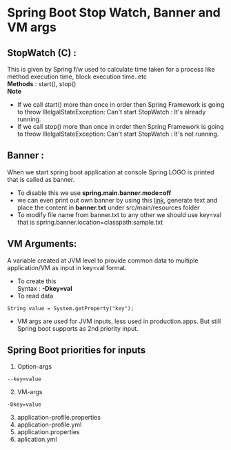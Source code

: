 # Spring Boot Stop Watch, Banner and VM args
## StopWatch (C) : 
This is given by Spring f/w used to calculate time taken  for a process like method execution time, block execution time..etc\
**Methods** : start(), stop()\
**Note**
- If we call start() more than once in order then Spring Framework is going to throw IllelgalStateException: Can't start StopWatch : It's already running.
- If we call stop() more than once in order then Spring Framework is going to throw IllelgalStateException: Can't start StopWatch : It's not running.

## Banner : 
When we start spring boot application at console Spring LOGO is printed that is called as banner.
- To disable this we use **spring.main.banner.mode=off**
- we can even print out own banner by using this [link](https://devops.datenkollektiv.de/banner.txt/index.html), generate text and place the content in **banner.txt** under src/main/resources folder
- To modify file name from banner.txt to any other we should use key=val that is spring.banner.location=classpath:sample.txt

## VM Arguments:
A variable created at JVM level to provide common data to multiple application/VM as input in key=val format.
- To create this\
Syntax : **-Dkey=val**
- To read data
```textile
String value = System.getProperty("key");
```
- VM args are used for JVM inputs, less used in production.apps. But still Spring boot supports as 2nd priority input.

## Spring Boot priorities for inputs
1. Option-args 
```textile
--key=value
```
2. VM-args
```textile
-Dkey=value
```
3. application-profile.properties
4. application-profile.yml
5. application.properties
6. aplication.yml
